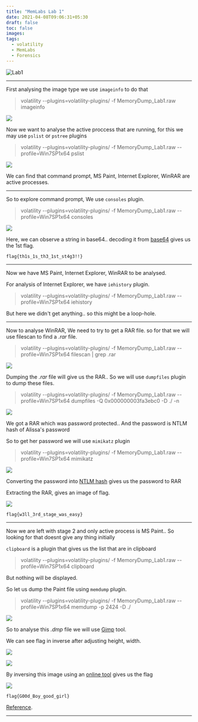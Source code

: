 ```yaml
---
title: "MemLabs Lab 1"
date: 2021-04-08T09:06:31+05:30
draft: false
toc: false
images:
tags:
  - volatility
  - MemLabs
  - Forensics
---
```



![Lab1](https://i.imgur.com/ug3ULDe.png)

---
First analysing the image type we use `imageinfo` to do that

>volatility --plugins=volatility-plugins/ -f MemoryDump_Lab1.raw imageinfo

![](https://i.imgur.com/MhvK0v1.png)

Now we want to analyse the active proccess that are running, for this we may use `pslist` or `pstree` plugins

>volatility --plugins=volatility-plugins/ -f MemoryDump_Lab1.raw --profile=Win7SP1x64 pslist

![](https://i.imgur.com/AGu2EJD.png)

We can find that command prompt, MS Paint, Internet Explorer, WinRAR are active processes.

---

So to explore command prompt, We use `consoles` plugin.

>volatility --plugins=volatility-plugins/ -f MemoryDump_Lab1.raw --profile=Win7SP1x64 consoles

![](https://i.imgur.com/KzSto3m.png)

Here, we can observe a string in base64.. decoding it from [base64](https://www.base64decode.org/) gives us the 1st flag.

```
flag{th1s_1s_th3_1st_st4g3!!}
```

---
Now we have MS Paint, Internet Explorer, WinRAR to be analysed. 

For analysis of Internet Explorer, we have `iehistory` plugin.

>volatility --plugins=volatility-plugins/ -f MemoryDump_Lab1.raw --profile=Win7SP1x64 iehistory

But here we didn't get anything.. so this might be a loop-hole.

---
Now to analyse WinRAR, We need to try to get a RAR file. so for that we will use filescan to find a *.rar* file.

>volatility --plugins=volatility-plugins/ -f MemoryDump_Lab1.raw --profile=Win7SP1x64 filescan | grep .rar

![](https://i.imgur.com/tKjJoz0.png)

Dumping the *.rar* file will give us the RAR.. So we will use `dumpfiles` plugin to dump these files.

>volatility --plugins=volatility-plugins/ -f MemoryDump_Lab1.raw --profile=Win7SP1x64 dumpfiles -Q 0x000000003fa3ebc0 -D ./ -n

![](https://i.imgur.com/enGbKUN.png)

We got a RAR which was password protected.. And the password is NTLM hash of Alissa's password

So to get her password we will use `mimikatz` plugin

>volatility --plugins=volatility-plugins/ -f MemoryDump_Lab1.raw --profile=Win7SP1x64 mimikatz

![](https://i.imgur.com/RrTWFYL.png)

Converting the password into [NTLM hash](https://codebeautify.org/ntlm-hash-generator) gives us the password to RAR

Extracting the RAR, gives an image of flag.

![](https://i.imgur.com/c3vSh1U.png)

```
flag{w3ll_3rd_stage_was_easy}
```

---
Now we are left with stage 2 and only active process is MS Paint.. So looking for that doesnt give any thing initially

`clipboard` is a plugin that gives us the list that are in clipboard

>volatility --plugins=volatility-plugins/ -f MemoryDump_Lab1.raw --profile=Win7SP1x64 clipboard

But nothing will be displayed.

So let us dump the Paint file using `memdump` plugin.

>volatility --plugins=volatility-plugins/ -f MemoryDump_Lab1.raw --profile=Win7SP1x64 memdump -p 2424 -D ./

![](https://i.imgur.com/e120tbR.png)

So to analyse this *.dmp* file we will use [Gimp](https://www.gimp.org/) tool.

We can see flag in inverse after adjusting height, width.

![](https://i.imgur.com/sh3jyKs.png)

![](https://i.imgur.com/9tl5JOm.png)

By inversing this image using an [online tool](https://www.img2go.com/rotate-image) gives us the flag

![](https://i.imgur.com/2nfj4Qg.png)

```
flag{G00d_Boy_good_girl}
```

[Reference](https://www.rootusers.com/google-ctf-2016-forensic-for1-write-up/). 

---
